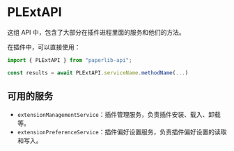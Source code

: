 # PLExtAPI

这组 API 中，包含了大部分在插件进程里面的服务和他们的方法。

在插件中，可以直接使用：

```typescript
import { PLExtAPI } from "paperlib-api";

const results = await PLExtAPI.serviceName.methodName(...)
```

## 可用的服务

- `extensionManagementService`：插件管理服务，负责插件安装、载入、卸载等。
- `extensionPreferenceService`：插件偏好设置服务，负责插件偏好设置的读取和写入。